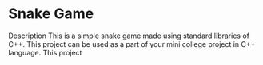 # Snake Game

Description
This is a simple snake game made using standard libraries of C++. This project can be used as a part of your mini college project in C++ language. This project 
